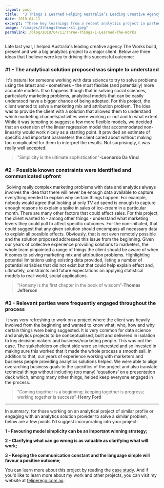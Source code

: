 ```yaml
---
layout: post
title:  "3 Things I Learned Helping Australia’s Leading Creative Agency Win A Large Analytics Project In Less Than A Week"
date: 2018-04-11
excerpt: "Three key learnings from a recent analytics project in partnership with The Works, a leading creative agency."
image: "/images/3thingstheworks1.jpeg"
permalink: /blog/2018/04/11/Three-Things-I-Learned-The-Works
---
```



Late last year, I helped Australia's leading creative agency The Works build, present and win a big analytics project to a major client. Below are three ideas that I believe were key to driving this successful outcome:

<h3>#1 - The analytical solution proposed was simple to understand</h3>
<span class="image left"><img src="{{ "/images/3thingstheworks2.jpeg" | absolute_url }}" alt="" /></span> It's natural for someone working with data science to try to solve problems using the latest and - sometimes - the most flexible (and potentially) more accurate models. It so happens though that in solving social sciences, particularly marketing problems, analytical models that can be easily understood have a bigger chance of being adopted. For this project, the client wanted to solve a marketing mix and attribution problem. The idea was to provide the client with a solution that allowed them to understand which marketing channels/activities were working or not and to what extent. While it was tempting to suggest a few more flexible models, we decided that an extension of the linear regression model that accommodated non-linearity would work nicely as a starting point. It provided an estimate of specific and important parameters the client cared about without making too complicated for them to interpret the results. Not surprisingly, it was really well accepted.

<blockquote>"Simplicity is the ultimate sophistication"<strong>-Leonardo Da Vinci</strong></blockquote>


<h3>#2 - Possible known constraints were identified and communicated upfront</h3>
<span class="image right"><img src="{{ "/images/3thingstheworks3.jpg" | absolute_url }}" alt="" /></span> Solving really complex marketing problems with data and analytics always involves the idea that there will never be enough data available to capture everything needed to explain why certain things happen. For example, nobody would agree that looking at only TV ad spend is enough to capture enough reasons to explain a spike in sales of ice-cream in a particular month. There are many other factors that could affect sales. For this project, the client wanted to - among other things - understand what marketing levers they could pull to affect specific outcomes. For the non-initiated, that could suggest that any given solution should encompass all necessary data to explain all possible effects. Obviously, that is not even remotely possible and the solution proposed addressed this issue from the beginning.  Given our years of collective experience providing solutions to marketers, the whole team pinpointed a range of things the client should be aware of when it comes to solving marketing mix and attribution problems. Highlighting potential limitations using existing data provided, listing a number of potential variables that did not exist but that could help explain effect and, ultimately, constraints and future expectations on applying statistical models to real-world, social applications. 

<blockquote>"Honesty is the first chapter in the book of wisdom"<strong>-Thomas Jefferson</strong></blockquote>

<h3>#3 - Relevant parties were frequently engaged throughout the process</h3>
<span class="image left"><img src="{{ "/images/3thingstheworks4.jpeg" | absolute_url }}" alt="" /></span> It was very refreshing to work on a project where the client was heavily involved from the beginning and wanted to know what, who, how and why certain things were being suggested. It is very common for data science and analytics projects to be conceptualised, built and delivered in isolation to key decision makers and business/marketing people. This was not the case. The stakeholders on client side were so interested and so invested in making sure this worked that it made the whole process a smooth sail. In addition to that, our years of experience working with marketers and business people providing analytics solutions helped. We were able to align overarching business goals to the specifics of the project and also translate technical things without including (too many) ‘equations’ on a presentation deck which, among many other things, helped keep everyone engaged in the process.
 
<blockquote>"Coming together is a beginning; keeping together is progress; working together is success"<strong>-Henry Ford</strong></blockquote>

<hr>

In summary, for those working on an analytical project of similar profile or engaging with an analytics solution provider to solve a similar problem, below are a few points I'd suggest incorporating into your project:

<strong>1 - Favouring model simplicity can be an important winning strategy;</strong>

<strong>2 - Clarifying what can go wrong is as valuable as clarifying what will work;</strong>

<strong>3 -  Keeping the communication constant and the language simple will favour a positive outcome;</strong>
  
You can learn more about this project by reading the <a href="https://feliperego.github.io/cases/2017/10/15/The-Works-Marketing-Mix-Model">case study</a>. And if you'd like to learn more about my work and other projects, you can visit my website at <a href="https://feliperego.github.io/">feliperego.com.au</a>.



